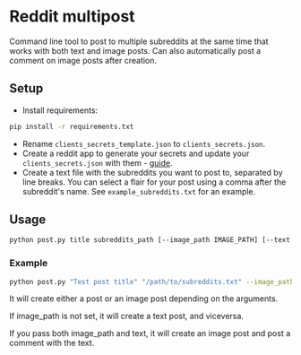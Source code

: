 # Reddit multipost

Command line tool to post to multiple subreddits at the same time that works with both text and image posts. Can also automatically post a comment on image posts after creation.

## Setup

- Install requirements:

```sh
pip install -r requirements.txt
```

- Rename `clients_secrets_template.json` to `clients_secrets.json`.
- Create a reddit app to generate your secrets and update your `clients_secrets.json` with them - [guide](https://www.jcchouinard.com/get-reddit-api-credentials-with-praw/).
- Create a text file with the subreddits you want to post to, separated by line breaks. You can select a flair for your post using a comma after the subreddit's name. See `example_subreddits.txt` for an example.

## Usage

```sh
python post.py title subreddits_path [--image_path IMAGE_PATH] [--text TEXT]
```

### Example

```sh
python post.py "Test post title" "/path/to/subreddits.txt" --image_path "/path/to/image.png" --text "This will be a comment in the image post"
```

It will create either a post or an image post depending on the arguments. 

If image_path is not set, it will create a text post, and viceversa.

If you pass both image_path and text, it will create an image post and post a comment with the text.
